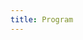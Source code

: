 ```yaml
---
title: Program
---
```


<!--
Main Conference Room 
8:30 - 9:30

* Check in and breakfast

9:30 - 10:00

* Welcome and introduction - Phippy

10:00  - 10:30 

* Keynote speach - Phippy

10:30 - 11:00 

* Break 
* Sponsor 10 minute spotlight 1 - 10:30 
* Sponsor 10 minute spotlight 2 - 10:40 

11:00 - 11:30

* All about Volumes - Goldie

11:30 - 12:00

* My Container Journey - Captain Kube

12:00 - 1:00

* Lunch 

* Sponsor 10 minute spotlight 3 - 12:10
* Sponsor 10 minute spotlight 4 - 12:20 
* Sponsor 10 minute spotlight 5 - 12:30
* Sponsor 10 minute spotlight 6 - 12:40

1:00 - 1:30

* Afternoon Keynote - Captain Kube

1:30 - 2:00 

* Lighting Talks

2:00 - 2:30 

* Kubernets and the Cloug - Zee

2:30 - 3:00 

* The Kubernetes Journey - Goldie

3:00 - 3:30

* Break
* Sponsor 10 minute spotlight 7 - 3:00
* Sponsor 10 minute spotlight 8 - 3:10

3:30 - 4:00

* Kuberentes is hard - Captain Kube

4:30 - 5:00

* Compliance in a bucket - Zee

5:00 - 5:30

* Closing remarks

5:30 - 7:30

* Evening event
-->
